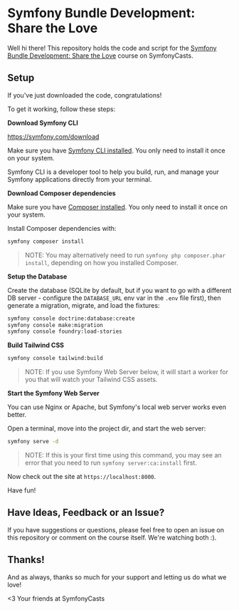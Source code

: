 # Symfony Bundle Development: Share the Love

Well hi there! This repository holds the code and script for the
[Symfony Bundle Development: Share the Love](https://symfonycasts.com/screencast/bundle-development)
course on SymfonyCasts.

## Setup

If you've just downloaded the code, congratulations!

To get it working, follow these steps:

**Download Symfony CLI**

https://symfony.com/download

Make sure you have [Symfony CLI installed](https://symfony.com/download).
You only need to install it once on your system.

Symfony CLI is a developer tool to help you build, run, and manage
your Symfony applications directly from your terminal.

**Download Composer dependencies**

Make sure you have [Composer installed](https://getcomposer.org/download/).
You only need to install it once on your system.

Install Composer dependencies with:

```bash
symfony composer install
```

> NOTE: You may alternatively need to run `symfony php composer.phar install`,
> depending on how you installed Composer.

**Setup the Database**

Create the database (SQLite by default, but if you want to go with
a different DB server - configure the `DATABASE_URL` env var in the `.env`
file first), then generate a migration, migrate, and load the fixtures:

```bash
symfony console doctrine:database:create
symfony console make:migration
symfony console foundry:load-stories
```

**Build Tailwind CSS**

```bash
symfony console tailwind:build
```

> NOTE: If you use Symfony Web Server below, it will start
> a worker for you that will watch your Tailwind CSS assets.

**Start the Symfony Web Server**

You can use Nginx or Apache, but Symfony's local web server works
even better.

Open a terminal, move into the project dir, and start the web server:

```bash
symfony serve -d
```

> NOTE: If this is your first time using this command, you may see an
> error that you need to run `symfony server:ca:install` first.

Now check out the site at `https://localhost:8000`.

Have fun!

## Have Ideas, Feedback or an Issue?

If you have suggestions or questions, please feel free to open an issue
on this repository or comment on the course itself. We're watching both :).

## Thanks!

And as always, thanks so much for your support and letting us do what we love!

<3 Your friends at SymfonyCasts
